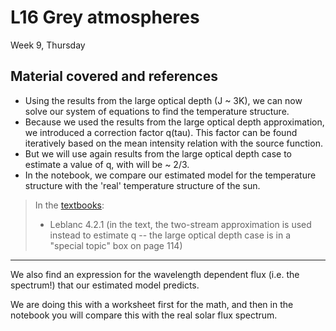 # L16 Grey atmospheres

Week 9, Thursday


## Material covered and references


* Using the results from the large optical depth (J ~ 3K), we can now solve our system of equations to find the temperature structure. 
* Because we used the results from the large optical depth approximation, we introduced a correction factor q(tau). This factor can be found iteratively based on the mean intensity relation with the source function. 
* But we will use again results from the large optical depth case to estimate a value of q, with will be ~ 2/3.
* In the notebook, we compare our estimated model for the temperature structure with the 'real' temperature structure of the sun. 

> In the [textbooks](../textbooks.md):
> 
>* Leblanc 4.2.1 (in the text, the two-stream approximation is used instead to estimate q -- the large optical depth case is in a "special topic" box on page 114)



---

We also find an expression for the wavelength dependent flux (i.e. the spectrum!) that our estimated model predicts. 

We are doing this with a worksheet first for the math, and then in the notebook you will compare this with the real solar flux spectrum. 